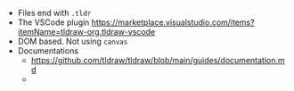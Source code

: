 - Files end with `.tldr`
- The VSCode plugin https://marketplace.visualstudio.com/items?itemName=tldraw-org.tldraw-vscode
- DOM based. Not using `canvas`
- Documentations
	- https://github.com/tldraw/tldraw/blob/main/guides/documentation.md
	-